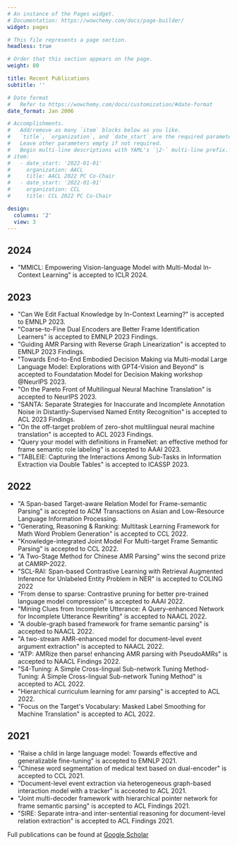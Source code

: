 ```yaml
---
# An instance of the Pages widget.
# Documentation: https://wowchemy.com/docs/page-builder/
widget: pages

# This file represents a page section.
headless: true

# Order that this section appears on the page.
weight: 80

title: Recent Publications
subtitle: ''

# Date format
#   Refer to https://wowchemy.com/docs/customization/#date-format
date_format: Jan 2006

# Accomplishments.
#   Add/remove as many `item` blocks below as you like.
#   `title`, `organization`, and `date_start` are the required parameters.
#   Leave other parameters empty if not required.
#   Begin multi-line descriptions with YAML's `|2-` multi-line prefix.
# item:
#   - date_start: '2022-01-01'
#     organization: AACL
#     title: AACL 2022 PC Co-Chair
#   - date_start: '2022-01-01'
#     organization: CCL
#     title: CCL 2022 PC Co-Chair

design:
  columns: '2'
  view: 3
---
```


## 2024

- "MMICL: Empowering Vision-language Model with Multi-Modal In-Context Learning" is accepted to ICLR 2024.

## 2023

- "Can We Edit Factual Knowledge by In-Context Learning?" is accepted to EMNLP 2023.
- "Coarse-to-Fine Dual Encoders are Better Frame Identification Learners" is accepted to EMNLP 2023 Findings.
- "Guiding AMR Parsing with Reverse Graph Linearization" is accepted to EMNLP 2023 Findings.
- "Towards End-to-End Embodied Decision Making via Multi-modal Large Language Model: Explorations with GPT4-Vision and Beyond" is accepted to Foundatation Model for Decision Making workshop @NeurIPS 2023.
- "On the Pareto Front of Multilingual Neural Machine Translation" is accepted to NeurIPS 2023.
- "SANTA: Separate Strategies for Inaccurate and Incomplete Annotation Noise in Distantly-Supervised Named Entity Recognition" is accepted to ACL 2023 Findings.
- "On the off-target problem of zero-shot multilingual neural machine translation" is accepted to ACL 2023 Findings.
- "Query your model with definitions in FrameNet: an effective method for frame semantic role labeling" is accepted to AAAI 2023.
- "TABLEIE: Capturing the Interactions Among Sub-Tasks in Information Extraction via Double Tables" is accepted to ICASSP 2023.

## 2022

- "A Span-based Target-aware Relation Model for Frame-semantic Parsing" is accepted to ACM Transactions on Asian and Low-Resource Language Information Processing.
- "Generating, Reasoning & Ranking: Multitask Learning Framework for Math Word Problem Generation" is accepted to CCL 2022.
- "Knowledge-integrated Joint Model For Multi-target Frame Semantic Parsing" is accepted to CCL 2022.
- "A Two-Stage Method for Chinese AMR Parsing" wins the second prize at CAMRP-2022.
- "SCL-RAI: Span-based Contrastive Learning with Retrieval Augmented Inference for Unlabeled Entity Problem in NER" is accepted to COLING 2022
- "From dense to sparse: Contrastive pruning for better pre-trained language model compression" is accepted to AAAI 2022.
- "Mining Clues from Incomplete Utterance: A Query-enhanced Network for Incomplete Utterance Rewriting" is accepted to NAACL 2022.
- "A double-graph based framework for frame semantic parsing" is accepted to NAACL 2022. 
- "A two-stream AMR-enhanced model for document-level event argument extraction" is accepted to NAACL 2022. 
- "ATP: AMRize then parse! enhancing AMR parsing with PseudoAMRs" is accepted to NAACL Findings 2022.
- "S4-Tuning: A Simple Cross-lingual Sub-network Tuning Method-Tuning: A Simple Cross-lingual Sub-network Tuning Method" is accepted to ACL 2022.
- "Hierarchical curriculum learning for amr parsing" is accepted to ACL 2022.
- "Focus on the Target's Vocabulary: Masked Label Smoothing for Machine Translation" is accepted to ACL 2022.


## 2021

- "Raise a child in large language model: Towards effective and generalizable fine-tuning" is accepted to EMNLP 2021.
- "Chinese word segmentation of medical text based on dual-encoder"  is accepted to CCL 2021.
- "Document-level event extraction via heterogeneous graph-based interaction model with a tracker" is acceoted to ACL 2021.
- "Joint multi-decoder framework with hierarchical pointer network for frame semantic parsing" is accepted to ACL Findings 2021.
- "SIRE: Separate intra-and inter-sentential reasoning for document-level relation extraction" is accepted to ACL Findings 2021.

Full publications can be found at [Google Scholar](https://scholar.google.com/citations?user=LaKNyhQAAAAJ&hl=en)
